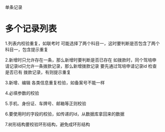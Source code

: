 单条记录

# 多个记录列表
1.列表内校验重复，如联考时 可能选择了两个科目一，这时要判断是否包含了两个科目一，包含提示重复

2.新增时只允许存在一条，那么新增时要判断是否已存在
如拨款时，同个驾培申请记录id只允许一条拨款记录，那么新增拨款记录 要先通过驾培申请记录id 检查是否已有 拨款记录，有则提示重复

3.新增、编辑 各类信息重复检验，如备案号不能一样

4.必填参数的校验

5.手机、身份证、车牌号、邮箱等正则校验

6.要使用时的字段的校验，如传递的Id，从数据库拿回来的数据

7.树形结构要校验环形结构，避免成环形结构